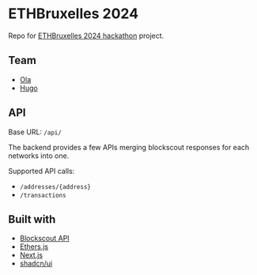 # ETHBruxelles 2024

Repo for [ETHBruxelles 2024 hackathon](https://ethglobal.com/events/brussels) project.

## Team

- [Ola](https://github.com/omaliszewska)
- [Hugo](https://github.com/Hugoo)

## API

Base URL: `/api/`

The backend provides a few APIs merging blockscout responses for each networks into one.

Supported API calls:

- `/addresses/{address}`
- `/transactions`

## Built with

- [Blockscout API](https://docs.blockscout.com/for-users/api)
- [Ethers.js](https://docs.ethers.org/v6/)
- [Next.js](https://nextjs.org/)
- [shadcn/ui](https://ui.shadcn.com/)
